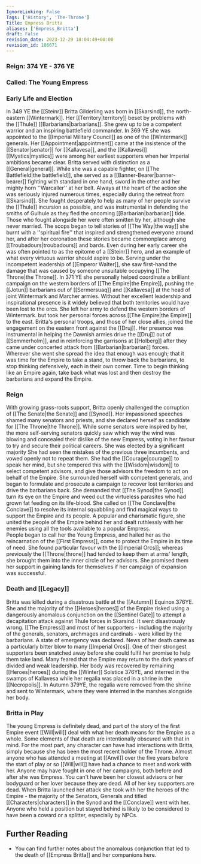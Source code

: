 ```yaml
---
IgnoreLinking: False
Tags: ['History', 'The-Throne']
Title: Empress Britta
aliases: ['Empress_Britta']
draft: False
revision_date: 2023-12-29 18:04:49+00:00
revision_id: 106671
---
```


### Reign: 374 YE - 376 YE
### Called: The Young Empress
### Early Life and Election
In 349 YE the [[Steinr]] Britta Gilderling was born in [[Skarsind]], the north-eastern [[Wintermark]]. Her [[Territory|territory]] beset by problems with the [[Thule]] [[Barbarians|barbarians]]. She grew up to be a competent warrior and an inspiring battlefield commander. 
In 369 YE she was appointed to the [[Imperial Military Council]] as one of the [[Wintermark]] generals. Her [[Appointment|appointment]] came at the insistence of the [[Senator|senator]] for [[Kallavesa]], and the [[Kallavesi]] [[Mystics|mystics]] were among her earliest supporters when her Imperial ambitions became clear. 
Britta served with distinction as a [[General|general]]. While she was a capable fighter, on [[The Battlefield|the battlefield]], she served as a [[Banner-Bearer|banner-bearer]] fighting with standard in one hand, sword in the other and her mighty horn ''Warcaller'' at her belt. Always at the heart of the action she was seriously injured numerous times, especially during the retreat from [[Skarsind]]. She fought desperately to help as many of her people survive the [[Thule]] incursion as possible, and was instrumental in defending the smiths of Gulhule as they fled the oncoming [[Barbarian|barbarian]] tide. 
Those who fought alongside her were often smitten by her, although she never married. The scops began to tell stories of [[The Way|the way]] she burnt with a ''spiritual fire'' that inspired and strengthened everyone around her, and after her coronation these stories became commonplace among [[Troubadours|troubadours]] and bards. Even during her early career she was often pointed to as the epitome of a [[Steinr]] hero, and an example of what every virtuous warrior should aspire to be. 
Serving under the incompetent leadership of [[Emperor Walter]], she saw first-hand the damage that was caused by someone unsuitable occupying [[The Throne|the Throne]].
In 371 YE she personally helped coordinate a brilliant campaign on the western borders of [[The Empire|the Empire]], pushing the [[Jotun]] barbarians out of [[Sermersuaq]] and [[Kallavesa]] at the head of joint Wintermark and Marcher armies. Without her excellent leadership and inspirational presence is it widely believed that both territories would have been lost to the orcs. She left her army to defend the western borders of Wintermark. but took her personal forces across [[The Empire|the Empire]] to the east.
Britta's personal troops, and those of her close allies, joined the engagement on the eastern front against the [[Druj]]. Her presence was instrumental in helping the Dawnish armies drive the [[Druj]] out of [[Semmerholm]], and in reinforcing the garrisons at [[Holberg]] after they came under concerted attack from [[Barbarian|barbarian]] forces. 
Wherever she went she spread the idea that enough was enough; that it was time for the Empire to take a stand, to throw back the barbarians, to stop thinking defensively, each in their own corner. Time to begin thinking like an Empire again, take back what was lost and then destroy the barbarians and expand the Empire.
### Reign
With growing grass-roots support, Britta openly challenged the corruption of [[The Senate|the Senate]] and [[Synod]]. Her impassioned speeches shamed many senators and priests, and she declared herself as candidate for [[The Throne|the Throne]]. While some senators were inspired by her, the more self-serving senators quickly saw which way the wind was blowing and concealed their dislike of the new Empress, voting in her favour to try and secure their political careers. She was elected by a significant majority
She had seen the mistakes of the previous three incumbents, and vowed openly not to repeat them. She had the [[Courage|courage]] to speak her mind, but she tempered this with the [[Wisdom|wisdom]] to select competent advisors, and give those advisors the freedom to act on behalf of the Empire.
She surrounded herself with competent generals, and began to formulate and prosecute a campaign to recover lost territories and drive the barbarians back. She demanded that [[The Synod|the Synod]] turn its eye on the Empire and weed out the virtueless parasites who had grown fat feeding on its life-blood. She called on [[The Conclave|the Conclave]] to resolve its internal squabbling and find magical ways to support the Empire and its people.
A popular and charismatic figure, she united the people of the Empire behind her and dealt ruthlessly with her enemies using all the tools available to a popular Empress.  
People began to call her the Young Empress, and hailed her as the reincarnation of the [[First Empress]], come to protect the Empire in its time of need.
She found particular favour with the [[Imperial Orcs]]; whereas previously the [[Throne|throne]] had tended to keep them at arms' length, she brought them into the inner circle of her advisors. She promised them her support in gaining lands for themselves if her campaign of expansion was successful.
### Death and [[Legacy]]
Britta was killed during a disastrous battle at the [[Autumn]] Equinox 376YE. She and the majority of the [[Heroes|heroes]] of the Empire risked using a dangerously anomalous conjunction on the [[Sentinel Gate]] to attempt a decapitation attack against Thule forces in Skarsind. It went disastrously wrong. [[The Empress]] and most of her supporters - including the majority of the generals, senators, archmages and cardinals - were killed by the barbarians. A state of emergency was declared.
News of her death came as a particularly bitter blow to many [[Imperial Orcs]]. One of their strongest supporters been snatched away before she could fulfil her promise to help them take land. 
Many feared that the Empire may return to the dark years of divided and weak leadership. Her body was recovered by remaining [[Heroes|heroes]] during the [[Winter]] Solstice 376YE, and interred in the swamps of Kallavesa while her regalia was placed in a shrine in the [[Necropolis]].
In Autumn 379YE, the regalia were removed from the shrine and sent to Wintermark, where they were interred in the marshes alongside her body.
### Britta in Play
The young Empress is definitely dead, and part of the story of the first Empire event [[Will|will]] deal with what her death means for the Empire as a whole. Some elements of that death are intentionally obscured with that in mind. For the most part, any character can have had interactions with Britta, simply because she has been the most recent holder of the Throne. 
Almost anyone who has attended a meeting at [[Anvil]] over the five years before the start of play or so [[Will|will]] have had a chance to meet and work with her.
Anyone may have fought in one of her campaigns, both before and after she was Empress.
You can't have been her closest advisors or her bodyguard or her lover because they are dead. All of her key supporters are dead.
When Britta launched her attack she took with her the heroes of the Empire - the majority of the Senators, Generals and titled [[Characters|characters]] in the Synod and the [[Conclave]] went with her. Anyone who held a position but stayed behind is likely to be considered to have been a coward or a splitter, especially by NPCs.
## Further Reading
* You can find further notes about the anomalous conjunction that led to the death of [[Empress Britta]] and her companions here.